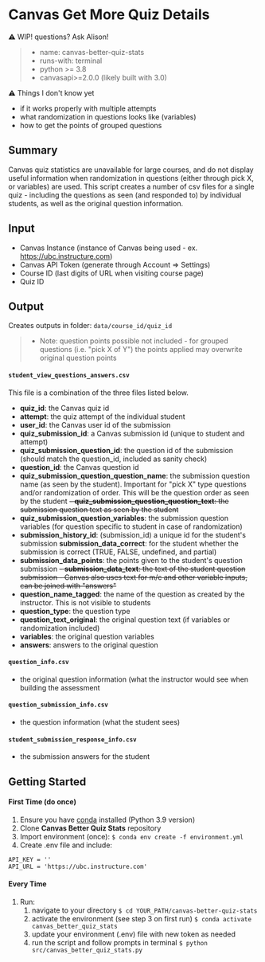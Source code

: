 # Canvas Get More Quiz Details
⚠️ WIP! questions? Ask Alison! 
> - name: canvas-better-quiz-stats
> - runs-with: terminal
> - python >= 3.8
> - canvasapi>=2.0.0 (likely built with 3.0)

⚠️ Things I don't know yet
- if it works properly with multiple attempts
- what randomization in questions looks like (variables)
- how to get the points of grouped questions

## Summary
Canvas quiz statistics are unavailable for large courses, and do not display useful information when randomization in questions (either through pick X, or variables) are used. This script creates a number of csv files for a single quiz - including the questions as seen (and responded to) by individual students, as well as the original question information. 

## Input

* Canvas Instance (instance of Canvas being used - ex. https://ubc.instructure.com)
* Canvas API Token (generate through Account => Settings)
* Course ID (last digits of URL when visiting course page)
* Quiz ID

## Output

Creates outputs in folder: `data/course_id/quiz_id`
> - Note: question points possible not included - for grouped questions (i.e. "pick X of Y") the points applied may overwrite original question points

#### `student_view_questions_answers.csv`
This file is a combination of the three files listed below. 

  
- **quiz_id**: the Canvas quiz id
- **attempt**: the quiz attempt of the individual student
- **user_id**: the Canvas user id of the submission
- **quiz_submission_id**: a Canvas submission id (unique to student and attempt)
- **quiz_submission_question_id**: the question id of the submission (should match the question_id, included as sanity check)
- **question_id**: the Canvas question id
- **quiz_submission_question_question_name**: the submission question name (as seen by the student). Important for "pick X" type questions and/or randomization of order. This will be the question order as seen by the student
~~- **quiz_submission_question_question_text**: the submission question text as seen by the student~~
- **quiz_submission_question_variables**: the submission question variables (for question specific to student in case of randomization)
- **submission_history_id**: (submission_id) a unique id for the student's submission
**submission_data_correct**: for the student whether the submission is correct (TRUE, FALSE, undefined, and partial)
- **submission_data_points**: the points given to the student's question submission
~~- **submission_data_text**: the text of the student question submission - Canvas also uses text for m/c and other variable inputs, can be joined with "answers"~~
- **question_name_tagged**: the name of the question as created by the instructor. This is not visible to students
- **question_type**: the question type
- **question_text_original**: the original question text (if variables or randomization included)
- **variables**: the original question variables
- **answers**: answers to the original question

#### `question_info.csv`
- the original question information (what the instructor would see when building the assessment

#### `question_submission_info.csv`
- the question information (what the student sees)

#### `student_submission_response_info.csv`
- the submission answers for the student

## Getting Started

#### First Time (do once)

1. Ensure you have [conda](https://docs.conda.io/projects/conda/en/latest/user-guide/install/index.html) installed (Python 3.9 version)
2. Clone **Canvas Better Quiz Stats** repository
3. Import environment (once): `$ conda env create -f environment.yml`
4. Create .env file and include:

```
API_KEY = ''
API_URL = 'https://ubc.instructure.com'
```

#### Every Time

1. Run:
   1. navigate to your directory `$ cd YOUR_PATH/canvas-better-quiz-stats`
   1. activate the environment (see step 3 on first run) `$ conda activate canvas_better_quiz_stats`
   1. update your environment (.env) file with new token as needed
   1. run the script and follow prompts in terminal `$ python src/canvas_better_quiz_stats.py`
